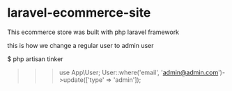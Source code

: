 # laravel-ecommerce-site
This ecommerce store was built with php laravel framework


this is how we change a regular user to admin user

$ php artisan tinker
>>> use App\User;
>>>User::where('email', 'admin@admin.com')->update(['type' => 'admin']);
